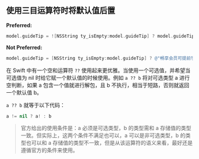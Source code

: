 ## 使用三目运算符时将默认值后置

**Preferred:**

```objectivec
model.guideTip = ![NSString ty_isEmpty:model.guideTip] ? model.guideTip : @"畅享会员可提前学";
```

**Not Preferred:**

```objectivec
model.guideTip = [NSString ty_isEmpty:model.guideTip] ? @"畅享会员可提前学" : model.guideTip;
```

在 Swift 中有一个空和运算符 `??` 使用起来更优雅。当使用一个可选值，并希望当可选值为 nil 时给它赋一个默认值的时候使用。例如 `a ?? b` 将对可选类型 a 进行空判断，如果 a 包含一个值就进行解包，且 b 不执行，相当于短路，否则就返回一个默认值 b。


`a ?? b` 就等于以下代码：

```swift
a != nil ? a! : b
```

>官方给出的使用条件是：a 必须是可选类型，b 的类型需和 a 存储值的类型一致。但实际上，这两个条件不满足也可以，a 可以是非可选类型，b 的类型也可以和 a 存储值的类型不一致，但是从该运算符的语义来看，最好还是遵循官方的条件来使用。
